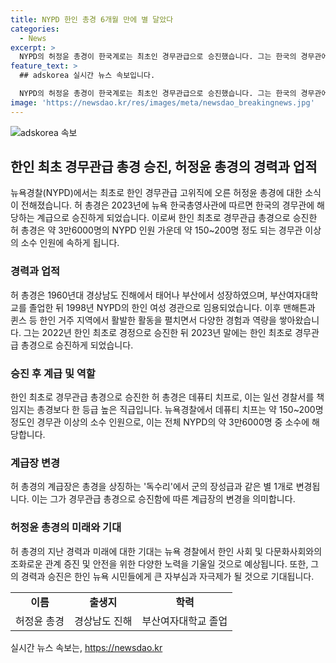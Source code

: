 ```yaml
---
title: NYPD 한인 총경 6개월 만에 별 달았다
categories:
  - News
excerpt: >
  NYPD의 허정윤 총경이 한국계로는 최초인 경무관급으로 승진했습니다. 그는 한국의 경무관에 상응하는 계급으로 승진하여, 데퓨티 치프로 일선 경찰서를 책임지는 총경보다 한 등급 높은 직급에 오를 예정입니다. 이로써 한인 고위 간부가 미국 뉴욕경찰에서 처음으로 이 직책에 오르게 되었습니다.
feature_text: >
  ## adskorea 실시간 뉴스 속보입니다.

  NYPD의 허정윤 총경이 한국계로는 최초인 경무관급으로 승진했습니다. 그는 한국의 경무관에 상응하는 계급으로 승진하여, 데퓨티 치프로 일선 경찰서를 책임지는 총경보다 한 등급 높은 직급에 오를 예정입니다. 이로써 한인 고위 간부가 미국 뉴욕경찰에서 처음으로 이 직책에 오르게 되었습니다.
image: 'https://newsdao.kr/res/images/meta/newsdao_breakingnews.jpg'
---
```


<p><img src="https://newsdao.kr/res/images/meta/newsdao_breakingnews.jpg" alt="adskorea 속보" /></p>

<h2 data-ke-size="size26">한인 최초 경무관급 총경 승진, 허정윤 총경의 경력과 업적</h2>

<p data-ke-size="size16">뉴욕경찰(NYPD)에서는 최초로 한인 경무관급 고위직에 오른 허정윤 총경에 대한 소식이 전해졌습니다. 허 총경은 2023년에 뉴욕 한국총영사관에 따르면 한국의 경무관에 해당하는 계급으로 승진하게 되었습니다. 이로써 한인 최초로 경무관급 총경으로 승진한 허 총경은 약 3만6000명의 NYPD 인원 가운데 약 150~200명 정도 되는 경무관 이상의 소수 인원에 속하게 됩니다.</p>

<h3><b>경력과 업적</b></h3>

<p data-ke-size="size16">허 총경은 1960년대 경상남도 진해에서 태어나 부산에서 성장하였으며, 부산여자대학교를 졸업한 뒤 1998년 NYPD의 한인 여성 경관으로 임용되었습니다. 이후 맨해튼과 퀸스 등 한인 거주 지역에서 활발한 활동을 펼치면서 다양한 경험과 역량을 쌓아왔습니다. 그는 2022년 한인 최초로 경정으로 승진한 뒤 2023년 말에는 한인 최초로 경무관급 총경으로 승진하게 되었습니다.</p>

<h3><b>승진 후 계급 및 역할</b></h3>

<p data-ke-size="size16">한인 최초로 경무관급 총경으로 승진한 허 총경은 데퓨티 치프로, 이는 일선 경찰서를 책임지는 총경보다 한 등급 높은 직급입니다. 뉴욕경찰에서 데퓨티 치프는 약 150~200명 정도인 경무관 이상의 소수 인원으로, 이는 전체 NYPD의 약 3만6000명 중 소수에 해당합니다.</p>

<h3><b>계급장 변경</b></h3>

<p data-ke-size="size16">허 총경의 계급장은 총경을 상징하는 '독수리'에서 군의 장성급과 같은 별 1개로 변경됩니다. 이는 그가 경무관급 총경으로 승진함에 따른 계급장의 변경을 의미합니다.</p>

<h3><b>허정윤 총경의 미래와 기대</b></h3>

<p data-ke-size="size16">허 총경의 지난 경력과 미래에 대한 기대는 뉴욕 경찰에서 한인 사회 및 다문화사회와의 조화로운 관계 증진 및 안전을 위한 다양한 노력을 기울일 것으로 예상됩니다. 또한, 그의 경력과 승진은 한인 뉴욕 시민들에게 큰 자부심과 자극제가 될 것으로 기대됩니다.</p>

<table>
    <tr>
        <td style="text-align: center; height: 17px;"><b>이름</b></td>
        <td style="text-align: center; height: 17px;"><b>출생지</b></td>
        <td style="text-align: center; height: 17px;"><b>학력</b></td>
    </tr>
    <tr>
        <td style="text-align: center; height: 17px;">허정윤 총경</td>
        <td style="text-align: center; height: 17px;">경상남도 진해</td>
        <td style="text-align: center; height: 17px;">부산여자대학교 졸업</td>
    </tr>
</table>
실시간 뉴스 속보는, <a href="https://newsdao.kr" rel="dofollow">https://newsdao.kr</a>


